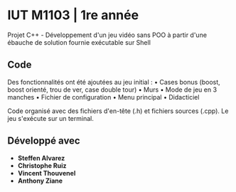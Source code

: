 # IUT M1103 | 1re année
Projet C++ - Développement d'un jeu vidéo sans POO à partir d'une ébauche de solution fournie exécutable sur Shell

## Code

Des fonctionnalités ont été ajoutées au jeu initial :
• Cases bonus (boost, boost orienté, trou de ver, case double tour)
• Murs
• Mode de jeu en 3 manches
• Fichier de configuration
• Menu principal
• Didacticiel

Code organisé avec des fichiers d'en-tête (.h) et fichiers sources (.cpp). Le jeu s'exécute sur un terminal.

## Développé avec

* **Steffen Alvarez**
* **Christophe Ruiz**
* **Vincent Thouvenel**
* **Anthony Ziane**
